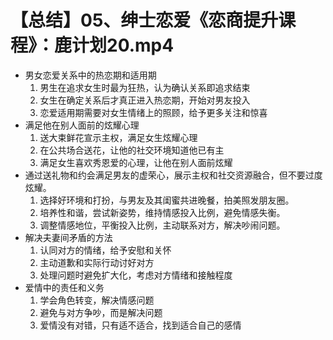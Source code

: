 # 【总结】05、绅士恋爱《恋商提升课程》：鹿计划20.mp4

-   男女恋爱关系中的热恋期和适用期
    1.  男生在追求女生时最为狂热，认为确认关系即追求结束
    2.  女生在确定关系后才真正进入热恋期，开始对男友投入
    3.  恋爱适用期需要对女生情绪上的照顾，给予更多关注和惊喜
-   满足他在别人面前的炫耀心理
    1.  送大束鲜花宣示主权，满足女生炫耀心理
    2.  在公共场合送花，让他的社交环境知道他已有主
    3.  满足女生喜欢秀恩爱的心理，让他在别人面前炫耀
-   通过送礼物和约会满足男友的虚荣心，展示主权和社交资源融合，但不要过度炫耀。
    1.  选择好环境和打扮，与男友及其闺蜜共进晚餐，拍美照发朋友圈。
    2.  培养性和谐，尝试新姿势，维持情感投入比例，避免情感失衡。
    3.  调整情感地位，平衡投入比例，主动联系对方，解决吵闹问题。
-   解决夫妻间矛盾的方法
    1.  认同对方的情绪，给予安慰和关怀
    2.  主动道歉和实际行动讨好对方
    3.  处理问题时避免扩大化，考虑对方情绪和接触程度
-   爱情中的责任和义务
    1.  学会角色转变，解决情感问题
    2.  避免与对方争吵，而是解决问题
    3.  爱情没有对错，只有适不适合，找到适合自己的感情